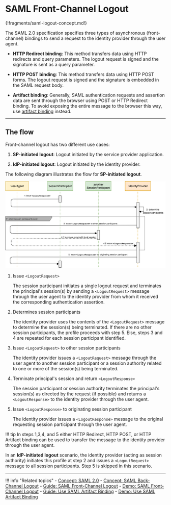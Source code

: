 # SAML Front-Channel Logout

{!fragments/saml-logout-concept.md!}

The SAML 2.0 specification specifies three types of asynchronous (front-channel) bindings to send a request to the identity provider through the user agent.

- **HTTP Redirect binding**: This method transfers data using HTTP redirects and query parameters. The logout request is signed and the signature is sent as a query parameter. 

- **HTTP POST binding**: This method transfers data using HTTP POST forms. The logout request is signed and the signature is embedded in the SAML request body. 

- **Artifact binding**: Generally, SAML authentication requests and assertion data are sent through the browser using POST or HTTP Redirect binding. To avoid exposing the entire message to the browser this way, use [artifact binding](../../../../guides/login/use-artifact-binding) instead. 

---

## The flow

Front-channel logout has two different use cases:

1. **SP-initiated logout**: Logout initiated by the service provider application.

2. **IdP-initiated logout**: Logout initiated by the identity provider. 

The following diagram illustrates the flow for **SP-initiated logout**. 

![SAML front-channel logout](../../../assets/img/concepts/saml-front-channel.png)

1. Issue `<LogoutRequest>` 

    The session participant initiates a single logout request and terminates the principal's session(s) by sending a `<LogoutRequest>` message through the user agent to the identity provider from whom it received the corresponding authentication assertion. 

2. Determines session participants

    The identity provider uses the contents of the `<LogoutRequest>` message to determine the session(s) being terminated. If there are no other session participants, the profile proceeds with step 5. Else, steps 3 and 4 are repeated for each session participant identified.

3. Issue `<LogoutRequest>` to other session participants

    The identity provider issues a `<LogoutRequest>` message through the user agent to another session participant or a session authority related to one or more of the session(s) being terminated.

4. Terminate principal's session and return `<LogoutResponse>`

    The session participant or session authority terminates the principal's session(s) as directed by the request (if possible) and returns a `<LogoutResponse>` to the identity provider through the user agent. 

5. Issue `<LogoutResponse>` to originating session participant

    The identity provider issues a `<LogoutResponse>` message to the original requesting session participant through the user agent. 

!!! tip
    In steps 1,3,4, and 5 either HTTP Redirect, HTTP POST, or HTTP Artifact binding can be used to transfer the message to the identity provider through the user agent. 

In an **IdP-initiated logout** scenario, the identity provider (acting as session authority) initiates this profile at step 2 and issues a `<LogoutRequest>` message to all session participants. Step 5 is skipped in this scenario. 

---

!!! info "Related topics"
    - [Concept: SAML 2.0](../intro-saml)
    - [Concept: SAML Back-Channel Logout](../saml-back-channel)
    - [Guide: SAML Front-Channel Logout](../../../../guides/login/saml-front-channel-logout)
    - [Demo: SAML Front-Channel Logout](../../../../quick-starts/saml-front-channel-logout)
    - [Guide: Use SAML Artifact Binding](../../../../guides/login/use-artifact-binding)
    - [Demo: Use SAML Artifact Binding](../../../../quick-starts/use-artifact-binding-sample)



